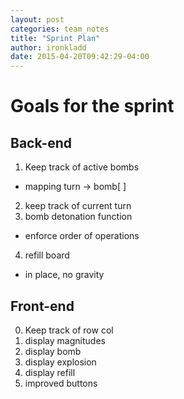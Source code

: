 ```yaml
---
layout: post
categories: team_notes
title: "Sprint Plan"
author: ironkladd
date: 2015-04-20T09:42:29-04:00
---
```


# Goals for the sprint

## Back-end
1. Keep track of active bombs
  - mapping turn -> bomb[ ]
2. keep track of current turn
3. bomb detonation function
  - enforce order of operations
4. refill board
  - in place, no gravity

## Front-end
0. Keep track of row col
1. display magnitudes
2. display bomb
3. display explosion
4. display refill
5. improved buttons
